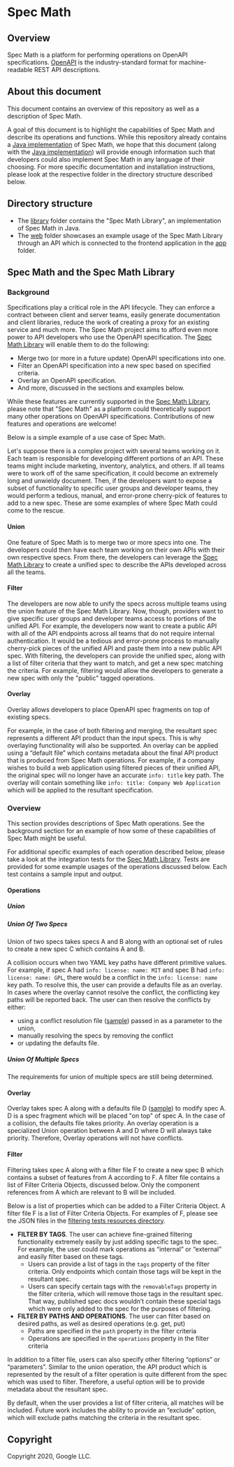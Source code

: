 # Spec Math
## Overview
Spec Math is a platform for performing operations on OpenAPI specifications. 
[OpenAPI](https://github.com/OAI/OpenAPI-Specification) is the industry-standard
format for machine-readable REST API descriptions.

## About this document
This document contains an overview of this repository as well as a description of Spec Math.

A goal of this document is to highlight the capabilities of Spec Math and
describe its operations and functions. While this repository already contains
a [Java implementation](library) of Spec Math, we hope that this document (along with the
[Java implementation](library)) will provide
enough information such that developers could also implement Spec Math in any language
of their choosing. For more specific documentation and installation instructions, please look 
at the respective folder in the directory structure
described below.

## Directory structure
- The [library](library) folder contains the "Spec Math Library", an implementation of Spec Math in Java.
- The [web](web) folder showcases an example usage of the Spec Math Library through an API which is connected
 to the frontend application in the
[app](app) folder.

## Spec Math and the Spec Math Library

### Background
Specifications play a critical role in the API lifecycle. They can enforce a contract between client
and server teams, easily generate documentation and client libraries, reduce the work of
creating a proxy for an existing service and much more. The
Spec Math project aims to afford even more power to API developers who use the OpenAPI
specification. The [Spec Math Library](library) will enable them to do the following:

- Merge two (or more in a future update) OpenAPI specifications into one.
- Filter an OpenAPI specification into a new spec based on specified criteria.
- Overlay an OpenAPI specification.
- And more, discussed in the sections and examples below.

While these features are currently supported in the [Spec Math Library](library), please
note that "Spec Math" as a platform could theoretically support many other operations on OpenAPI specifications.
Contributions of new features and operations are welcome!

Below is a simple example of a use case of Spec Math.

Let's suppose there is a complex project with several teams working on it. 
Each team is responsible for developing different
portions of an API. These teams might include marketing, inventory, analytics, and others. If all
teams were to work off of the same specification, it could become an extremely long and
unwieldy document. Then, if the developers want to expose a subset of functionality to specific
user groups and developer teams, they would perform a tedious, manual, and error-prone
cherry-pick of features to add to a new spec. These are some examples of where Spec Math could
come to the rescue.

#### Union
One feature of Spec Math is to merge two or more specs into one. The developers could
then have each team working on their own APIs with their own respective specs. From there, the
developers can leverage the [Spec Math Library](library) to create a unified spec to describe the APIs
developed across all the teams.

#### Filter
The developers are now able to unify the specs across multiple teams using the union feature
of the Spec Math Library. Now, though, providers want to give specific user groups and
developer teams access to portions of the unified API. For example, the developers now want to
create a public API with all of the API endpoints across all teams that do not require
internal authentication. It would be a tedious and error-prone process to manually cherry-pick pieces of
the unified API and paste them into a new public API spec.
With filtering, the developers can provide the unified spec, along with a list of filter criteria that
they want to match, and get a new spec matching the criteria. For example, filtering would allow the developers
to generate a new spec with only the "public" tagged operations.

#### Overlay
Overlay allows developers to place OpenAPI spec fragments on top of existing specs.

For example, in the case of both filtering and merging, the resultant spec represents a different API product
than the input specs. This is why overlaying functionality will also be supported. An overlay can
be applied using a “default file” which contains metadata about the final API product that is
produced from Spec Math operations. For example, if a company wishes to build a web
application using filtered pieces of their unified API, the original spec will no longer have an
accurate `info: title` key path. The overlay will contain something like `info: title: Company Web
Application` which will be applied to the resultant specification.

### Overview

This section provides descriptions of Spec Math operations. See the background section for an example of how
some of these capabilities of Spec Math might be useful.   

For additional specific examples of each operation described below, please take a look at the integration
tests for the [Spec Math Library](library/src/test/java/org/specmath/library/SpecMathTest.java). Tests are
provided for some example usages of the operations discussed below. Each test contains a sample input and output.

#### Operations

##### Union

##### Union Of Two Specs
Union of two specs takes specs A and B along with an optional set of rules to create a new spec C which contains A and B.

A collision occurs when two YAML key paths have different primitive values. For example, if
spec A had `info: license: name: MIT` and spec B had `info: license: name: GPL`, there would be
a conflict in the `info: license: name` key path. To resolve this, the user can provide a defaults
file as an overlay. In cases where the overlay cannot resolve the conflict, the conflicting key
paths will be reported back. The user can then resolve the conflicts by either:

- using a conflict resolution file ([sample](library/src/test/resources/conflictMerged.yaml)) passed in as a parameter to the union,
- manually resolving the specs by removing the conflict
- or updating the defaults file.

##### Union Of Multiple Specs
The requirements for union of multiple specs are still being determined. 

#### Overlay
Overlay takes spec A along with a defaults file D ([sample](library/src/test/resources/metadata.yaml)) to modify spec A. D is a spec fragment
which will be placed "on top" of spec A. 
In the case of a collision, the defaults file takes priority. 
An overlay operation is a specialized Union operation between A and D where D will always take priority.
Therefore, Overlay operations will not have conflicts. 

#### Filter
Filtering takes spec A along with a filter file F to create a new spec B which contains a subset
of features from A according to F. A filter file contains a list of Filter Criteria Objects, discussed below.
Only the component references from A which are relevant to B will be included.

Below is a list of properties which can be added to a Filter Criteria Object. A filter file F is a list of
Filter Criteria Objects. For examples of F, please see the JSON files in the [filtering tests resources directory](library/src/test/resources/filtering).

- **FILTER BY TAGS**. The user can achieve fine-grained filtering functionality extremely
easily by just adding specific tags to the spec. For example, the user could mark
operations as “internal” or “external” and easily filter based on these tags.
  - Users can provide a list of tags in the `tags` property of the filter criteria.
   Only endpoints
   which contain those tags will be
kept in the resultant spec. 
  - Users can specify certain tags with the `removableTags` property
in the filter criteria, which will remove those tags in the resultant
spec. That way, published spec docs wouldn’t contain
these special tags which were only added to the spec for the purposes of
filtering. 
- **FILTER BY PATHS AND OPERATIONS**. The user can filter based on desired paths,
 as well as desired operations (e.g. get, put)
  - Paths are specified in the `path` property in the filter criteria
  - Operations are specified in the `operations` property in the filter criteria
  
In addition to a filter file, users can also specify other filtering “options” or “parameters”. Similar
to the union operation, the API product which is represented by the result of a filter operation is
quite different from the spec which was used to filter. Therefore, a useful option will be to
provide metadata about the resultant spec. 

By default, when the user provides a list of filter criteria, all matches
will be included. Future work includes the ability to provide an “exclude” option, which will exclude
paths matching the criteria in the resultant spec.

## Copyright

Copyright 2020, Google LLC.
